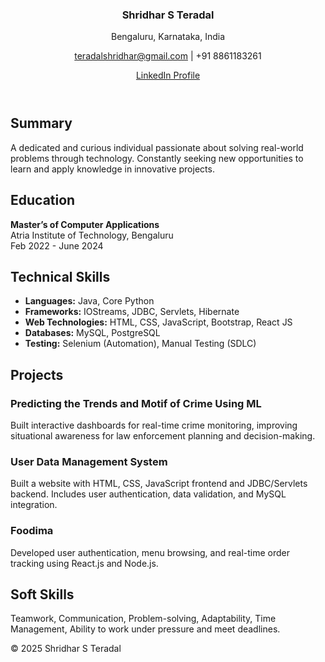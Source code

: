 <html lang="en">
<head>
  <meta charset="UTF-8" />
  <meta name="viewport" content="width=device-width, initial-scale=1.0"/>
 
  <link rel="stylesheet" href="portfolio.css" />
</head>
<body>
  <header>
    <div class="container">
      <h3>Shridhar S Teradal</h3>
      <p>Bengaluru, Karnataka, India</p>
      <p><a href="mailto:teradalshridhar@gmail.com">teradalshridhar@gmail.com</a> | +91 8861183261</p>
      <p><a href="https://www.linkedin.com/in/shridhar-s-teradal-873a1b318?utm_source=share&utm_campaign=share_via&utm_content=profile&utm_medium=android_app" target="_blank">LinkedIn Profile</a></p>
    </div>
  </header>

  <section id="summary">
    <div class="container">
      <h2>Summary</h2>
      <p>A dedicated and curious individual passionate about solving real-world problems through technology. Constantly seeking new opportunities to learn and apply knowledge in innovative projects.</p>
    </div>
  </section>

  <section id="education">
    <div class="container">
      <h2>Education</h2>
      <p><strong>Master’s of Computer Applications</strong><br/>Atria Institute of Technology, Bengaluru<br/>Feb 2022 - June 2024</p>
    </div>
  </section>

  <section id="skills">
    <div class="container">
      <h2>Technical Skills</h2>
      <ul>
        <li><strong>Languages:</strong> Java, Core Python</li>
        <li><strong>Frameworks:</strong> IOStreams, JDBC, Servlets, Hibernate</li>
        <li><strong>Web Technologies:</strong> HTML, CSS, JavaScript, Bootstrap, React JS</li>
        <li><strong>Databases:</strong> MySQL, PostgreSQL</li>
        <li><strong>Testing:</strong> Selenium (Automation), Manual Testing (SDLC)</li>
      </ul>
    </div>
  </section>

  <section id="projects">
    <div class="container">
      <h2>Projects</h2>
      <div class="project">
        <h3>Predicting the Trends and Motif of Crime Using ML</h3>
        <p>Built interactive dashboards for real-time crime monitoring, improving situational awareness for law enforcement planning and decision-making.</p>
      </div>
      <div class="project">
        <h3>User Data Management System</h3>
        <p>Built a website with HTML, CSS, JavaScript frontend and JDBC/Servlets backend. Includes user authentication, data validation, and MySQL integration.</p>
      </div>
      <div class="project">
        <h3>Foodima</h3>
        <p>Developed user authentication, menu browsing, and real-time order tracking using React.js and Node.js.</p>
      </div>
    </div>
  </section>

  <section id="soft-skills">
    <div class="container">
      <h2>Soft Skills</h2>
      <p>Teamwork, Communication, Problem-solving, Adaptability, Time Management, Ability to work under pressure and meet deadlines.</p>
    </div>
  </section>

  <footer>
    <div class="container">
      <p>© 2025 Shridhar S Teradal</p>
    </div>
  </footer>

  <script src="portfolio.js"></script>
</body>
</html>

